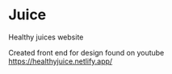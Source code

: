 # Juice
Healthy juices website

Created front end for design found on youtube
  https://healthyjuice.netlify.app/
